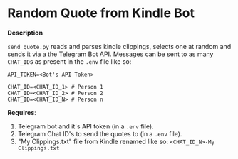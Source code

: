 # Random Quote from Kindle Bot

**Description**

`send_quote.py` reads and parses kindle clippings, selects one at random and sends it via a the Telegram Bot API.
Messages can be sent to as many `CHAT_ID`s as present in the `.env` file like so:
```
API_TOKEN=<Bot's API Token>

CHAT_ID=<CHAT_ID_1> # Person 1
CHAT_ID=<CHAT_ID_2> # Person 2
CHAT_ID=<CHAT_ID_N> # Person n
```

**Requires**:

1. Telegram bot and it's API token (in a `.env` file).
2. Telegram Chat ID's to send the quotes to (in a `.env` file).
3. "My Clippings.txt" file from Kindle renamed like so: `<CHAT_ID_N>-My Clippings.txt`